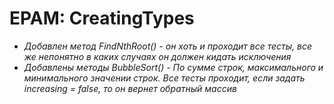 # EPAM: CreatingTypes

- *Добавлен метод FindNthRoot() - он хоть и проходит все тесты, все же непонятно в каких случаях он должен кидать исключения*
- *Добавлены методы BubbleSort() - По сумме строк, максимального и минимального значении строк. Все тесты проходит, если задать increasing = false, то он вернет обратный массив*
